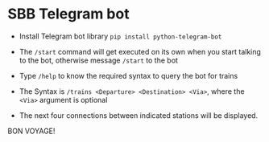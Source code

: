 # SBB Telegram bot

- Install Telegram bot library `pip install python-telegram-bot`

- The `/start` command will get executed on its own when you start talking to the bot, otherwise message `/start` to the bot

- Type `/help` to know the required syntax to query the bot for trains

- The Syntax is `/trains <Departure> <Destination> <Via>`, where the `<Via>` argument is optional

- The next four connections between indicated stations will be displayed.

BON VOYAGE!
